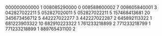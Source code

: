 000000000000
1
008085290000
0
008588600002
7
008605840001
3
042827022211
5
052827020011
5
052827022211
5
157468413681
20
345673456712
5
442227022277
3
442227022287
2
645892113322
1
681223903322
10
682910223322
1
761233218899
2
771233218799
1
771233218899
1
889765431100
2
